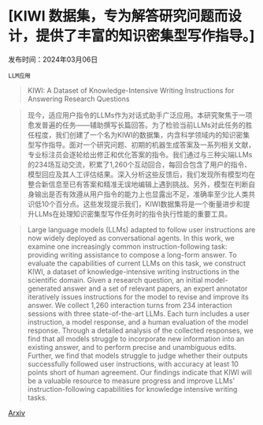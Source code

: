 # [KIWI 数据集，专为解答研究问题而设计，提供了丰富的知识密集型写作指导。]

发布时间：2024年03月06日

`LLM应用`

> KIWI: A Dataset of Knowledge-Intensive Writing Instructions for Answering Research Questions

> 现今，适应用户指令的LLMs作为对话式助手广泛应用。本研究聚焦于一项愈发普遍的任务——辅助撰写长篇回答。为了检验当前LLMs对此任务的胜任程度，我们创建了一个名为KIWI的数据集，内含科学领域内的知识密集型写作指导。面对一个研究问题、初期的机器生成答案及一系列相关文献，专业标注员会逐轮给出修正和优化答案的指令。我们通过与三种尖端LLMs的234场互动交流，积累了1,260个互动回合，每回合包含了用户的指令、模型回应及其人工评估结果。深入分析这些反馈后，我们发现所有模型均在整合新信息至已有答案和精准无误地编辑上遇到挑战。另外，模型在判断自身输出是否有效遵从用户指令的能力上也显露出不足，准确率至少比人类共识低10个百分点。这些发现提示我们，KIWI数据集将是一个衡量进步和提升LLMs在处理知识密集型写作任务时的指令执行性能的重要工具。

> Large language models (LLMs) adapted to follow user instructions are now widely deployed as conversational agents. In this work, we examine one increasingly common instruction-following task: providing writing assistance to compose a long-form answer. To evaluate the capabilities of current LLMs on this task, we construct KIWI, a dataset of knowledge-intensive writing instructions in the scientific domain. Given a research question, an initial model-generated answer and a set of relevant papers, an expert annotator iteratively issues instructions for the model to revise and improve its answer. We collect 1,260 interaction turns from 234 interaction sessions with three state-of-the-art LLMs. Each turn includes a user instruction, a model response, and a human evaluation of the model response. Through a detailed analysis of the collected responses, we find that all models struggle to incorporate new information into an existing answer, and to perform precise and unambiguous edits. Further, we find that models struggle to judge whether their outputs successfully followed user instructions, with accuracy at least 10 points short of human agreement. Our findings indicate that KIWI will be a valuable resource to measure progress and improve LLMs' instruction-following capabilities for knowledge intensive writing tasks.

[Arxiv](https://arxiv.org/abs/2403.03866)